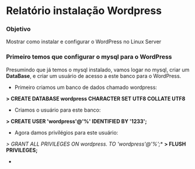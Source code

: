 # Relatório instalação Wordpress


### Objetivo

Mostrar como instalar e configurar o WordPress no Linux Server

### Primeiro temos que configurar o mysql para o WordPress

Presumindo que já temos o mysql instalado, vamos logar no mysql, criar um **DataBase**, e criar um usuário de acesso a este banco para o WordPress.

* Primeiro criamos um banco de dados chamado wordpress:

**> CREATE DATABASE wordpress CHARACTER SET UTF8 COLLATE UTF8**

* Criamos o usuário para este banco: 

**> CREATE USER 'wordpress'@'%' IDENTIFIED BY '1233';**

* Agora damos privilégios para este usuário:

**> GRANT ALL PRIVILEGES ON wordpress.* TO 'wordpress'@'%';**
**> FLUSH PRIVILEGES;**

* 
